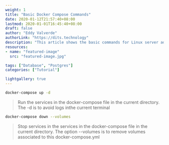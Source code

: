 ```yaml
---
weight: 1
title: "Basic Docker Compose Commands"
date: 2020-01-12T21:57:40+08:00
lastmod: 2020-01-01T16:45:40+08:00
draft: false
author: "Eddy Valverde"
authorLink: "https://dits.technology"
description: "This article shows the basic commands for Linux server administration."
resources:
- name: "featured-image"
  src: "featured-image.jpg"

tags: ["Database", "Postgres"]
categories: ["Tutorial"]

lightgallery: true
---
```


```bash
docker-compose up -d
```

>Run the services in the docker-compose file in the current directory. The -d is to avoid logs inthe current terminal

```bash
docker-compose down --volumes
```

>Stop services in the services in the docker-compose file in the current directory. The option --volumes is to remove volumes associated to this docker-compose.yml